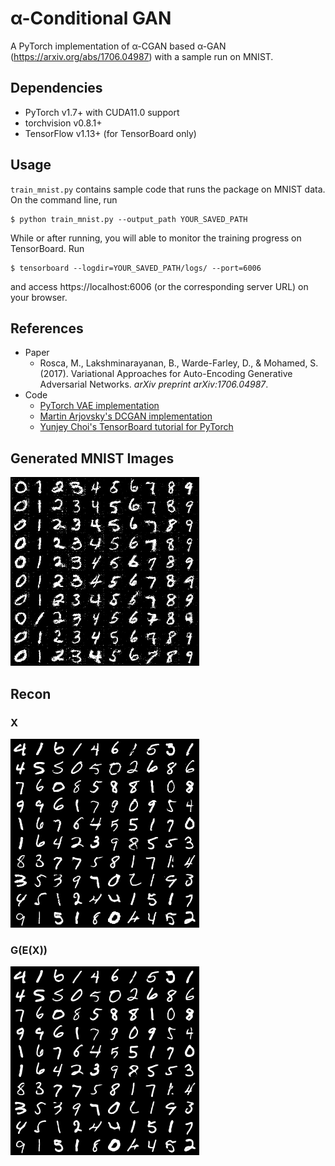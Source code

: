 # α-Conditional GAN

A PyTorch implementation of α-CGAN based α-GAN (https://arxiv.org/abs/1706.04987) with a sample run on MNIST.

## Dependencies

- PyTorch v1.7+ with CUDA11.0 support
- torchvision v0.8.1+
- TensorFlow v1.13+ (for TensorBoard only)

## Usage

`train_mnist.py` contains sample code that runs the package on MNIST data. On the command line, run 
```
$ python train_mnist.py --output_path YOUR_SAVED_PATH
```

While or after running, you will able to monitor the training progress on TensorBoard. Run
```
$ tensorboard --logdir=YOUR_SAVED_PATH/logs/ --port=6006
```
and access https://localhost:6006 (or the corresponding server URL) on your browser.

## References

* Paper
  - Rosca, M., Lakshminarayanan, B., Warde-Farley, D., & Mohamed, S. (2017). Variational Approaches for Auto-Encoding Generative Adversarial Networks. _arXiv preprint arXiv:1706.04987_.
* Code
  - [PyTorch VAE implementation](https://github.com/pytorch/examples/blob/master/vae/main.py)
  - [Martin Arjovsky's DCGAN implementation](https://github.com/martinarjovsky/WassersteinGAN/blob/master/models/dcgan.py)
  - [Yunjey Choi's TensorBoard tutorial for PyTorch](https://github.com/yunjey/pytorch-tutorial/blob/master/tutorials/04-utils/tensorboard/main.py)
  
## Generated MNIST Images
![samples-mnist-epoch-30](https://github.com/makise17/alphaGAN/blob/master/sample.png)

## Recon
### X
![real-mnist](https://github.com/makise17/alphaGAN/blob/master/real.png)
### G(E(X))
![rec-mnist-epoch-30](https://github.com/makise17/alphaGAN/blob/master/rec.png)
